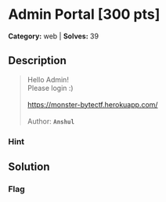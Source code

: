 # Admin Portal [300 pts]

**Category:** web
| **Solves:** 39

## Description
>Hello Admin! <br>Please login :)<br><br>https://monster-bytectf.herokuapp.com/<br><br>Author: **```Anshul```**

### Hint
 
## Solution

### Flag

